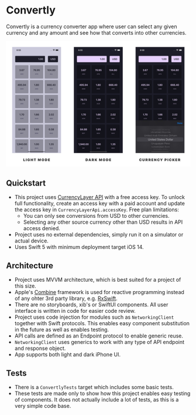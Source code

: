 #  Convertly

Convertly is a currency converter app where user can select any given currency and any amount and see how that converts into other currencies.

![alt text](https://github.com/gapl/convertly/raw/master/screenshots.jpg "Screenshots")

## Quickstart

* This project uses [CurrencyLayer API](https://currencylayer.com/) with a free access key. To unlock full functionality, create an access key with a paid account and update the access key in `CurrencyLayerApi.accessKey`. Free plan limitations:
  * You can only see conversions from USD to other currencies.
  * Selecting any other source currency other than USD results in API access denied.
* Project uses no external dependencies, simply run it on a simulator or actual device.
* Uses Swift 5 with minimum deployment target iOS 14.

## Architecture

* Project uses MVVM architecture, which is best suited for a project of this size.
* Apple's [Combine](https://developer.apple.com/documentation/combine) framework is used for reactive programming instead of any ohter 3rd party library, e.g. [RxSwift](https://github.com/ReactiveX/RxSwift).
* There are no storyboards, xib's or SwiftUI components. All user interface is written in code for easier code review.
* Project uses code injection for modules such as `NetworkingClient` together with Swift protocols. This enables easy component substitution in the future as well as enables testing.
* API calls are defined as an Endpoint protocol to enable generic reuse.
* `NetworkingClient` uses generics to work with any type of API endpoint and response object.
* App supports both light and dark iPhone UI.

## Tests

* There is a `ConvertlyTests` target which includes some basic tests.
* These tests are made only to show how this project enables easy testing of components. It does not actually include a lot of tests, as this is a very simple code base.
